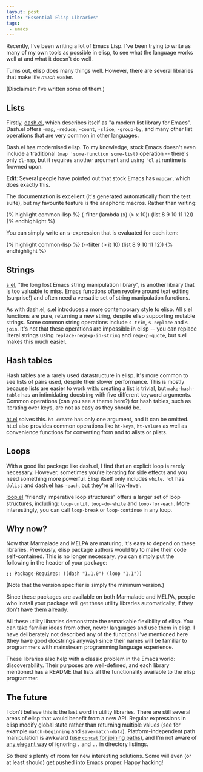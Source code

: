 ```yaml
--- 
layout: post
title: "Essential Elisp Libraries"
tags:
 - emacs
---
```


Recently, I've been writing a lot of Emacs Lisp. I've been trying to write
as many of my own tools as possible in elisp, to see what the language
works well at and what it doesn't do well.

Turns out, elisp does many things well. However, there are several
libraries that make life *much* easier.

(Disclaimer: I've written some of them.)

## Lists

Firstly, [dash.el](https://github.com/magnars/dash.el), which
describes itself as "a modern list library for Emacs". Dash.el offers
`-map`, `-reduce`, `-count`, `-slice`, `-group-by`, and many other
list operations that are very common in other languages.

Dash.el has modernised elisp. To my knowledge, stock Emacs doesn't
even include a traditional `(map 'some-function some-list)` operation
-- there's only `cl-map`, but it requires another argument and using
`'cl` at runtime is frowned upon.

**Edit**: Several people have pointed out that stock Emacs has
`mapcar`, which does exactly this.

The documentation is excellent (it's generated automatically from the
test suite), but my favourite feature is the anaphoric macros. Rather
than writing:

{% highlight common-lisp %}
(-filter (lambda (x) (> x 10)) (list 8 9 10 11 12))
{% endhighlight %}

You can simply write an s-expression that is evaluated for each item:

{% highlight common-lisp %}
(--filter (> it 10) (list 8 9 10 11 12))
{% endhighlight %}
    
## Strings

[s.el](https://github.com/magnars/s.el), "the long lost Emacs string
manipulation library", is another library that is too valuable to
miss. Emacs functions often revolve around text editing (surprise!)
and often need a versatile set of string manipulation functions.

As with dash.el, s.el introduces a more contemporary style to elisp. All
s.el functions are pure, returning a new string, despite elisp
supporting mutable strings. Some common string operations include
`s-trim`, `s-replace` and `s-join`. It's not that these operations are
impossible in elisp -- you can replace literal strings using
`replace-regexp-in-string` and `regexp-quote`, but s.el makes this
much easier.

## Hash tables

Hash tables are a rarely used datastructure in elisp. It's more common
to see lists of pairs used, despite their slower performance. This is
mostly because lists are easier to work with: creating a list is
trivial, but `make-hash-table` has an intimidating docstring with five
different keyword arguments. Common operations (can you see a theme
here?) for hash tables, such as iterating over keys, are not as easy
as they should be.

[ht.el](https://github.com/Wilfred/ht.el) solves this. `ht-create` has
only one argument, and it can be omitted. ht.el also provides common
operations like `ht-keys`, `ht-values` as well as convenience
functions for converting from and to alists or plists.

## Loops

With a good list package like dash.el, I find that an explicit loop is
rarely necessary. However, sometimes you're iterating for side effects
and you need something more powerful. Elisp itself only includes
`while`. `'cl` has `dolist` and dash.el has `-each`, but they're all
low-level.

[loop.el](https://github.com/Wilfred/loop.el) "friendly imperative
loop structures" offers a larger set of loop structures, including:
`loop-until`, `loop-do-while` and `loop-for-each`. More interestingly,
you can call `loop-break` or `loop-continue` in any loop.

## Why now?

Now that Marmalade and MELPA are maturing, it's easy to depend on
these libraries. Previously, elisp package authors would try to make
their code self-contained. This is no longer necessary, you can simply
put the following in the header of your package:

    ;; Package-Requires: ((dash "1.1.0") (loop "1.1"))

(Note that the version specifier is simply the minimum version.)

Since these packages are available on both Marmalade and MELPA, people
who install your package will get these utility libraries
automatically, if they don't have them already.

All these utility libraries demonstrate the remarkable flexibility of
elisp. You can take familiar ideas from other, newer languages and use
them in elisp. I have deliberately not described any of the functions
I've mentioned here (they have good docstrings anyway) since their
names will be familiar to programmers with mainstream programming
language experience.

These libraries also help with a classic problem in the Emacs world:
discoverability. Their purposes are well-defined, and each library
mentioned has a README that lists all the functionality available to
the elisp programmer.

## The future

I don't believe this is the last word in utility libraries. There are
still several areas of elisp that would benefit from a new
API. Regular expressions in elisp modify global state rather than
returning multiple values (see for example `match-beginning` and
`save-match-data`). Platform-independent path manipulation is awkward
([use `concat` for joining paths](http://stackoverflow.com/a/3964815)),
and I'm not aware of
[any elegant way](https://github.com/Wilfred/.emacs.d/blob/feedd50fc3f5bf890f268e987e22876872a0ce47/user-lisp/file-utils.el#L61)
of ignoring `.` and `..` in directory listings.

So there's plenty of room for new interesting solutions. Some will
even (or at least should) get pushed into Emacs proper. Happy hacking!
